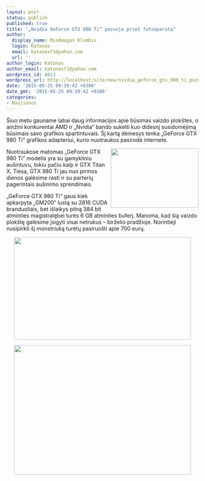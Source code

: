```yaml
---
layout: post
status: publish
published: true
title: "„Nvidia GeForce GTX 980 Ti“ pozuoja prieš fotoaparatą"
author:
  display_name: Mindaugas Klumbis
  login: Katonas
  email: katonasf1@yahoo.com
  url: ''
author_login: Katonas
author_email: katonasf1@yahoo.com
wordpress_id: 8623
wordpress_url: http://localhost/site/new/nvidia_geforce_gtx_980_ti_pozuoja_pries_fotoaparata/
date: '2015-05-25 09:39:42 +0300'
date_gmt: '2015-05-25 09:39:42 +0300'
categories:
- Naujienos
---
```

<p>
	&Scaron;iuo metu gauname labai daug informacijos apie būsimas vaizdo plok&scaron;tes, o amžini konkurentai AMD ir &bdquo;Nvidia&ldquo; bando sukelti kuo didesnį susidomėjimą būsimais savo grafikos spartintuvais. &Scaron;į kartą dėmesys tenka &bdquo;GeForce GTX 980 Ti&ldquo; grafikos adapteriui, kurio nuotraukos pasirodė internete.</p>
<p>
	<a href="http://technews.lt/userfiles/94a.jpg"><img alt="" src="http://technews.lt/userfiles/94a.jpg" style="width: 230px; height: 155px; float: right;" /></a>Nuotraukose matomas &bdquo;GeForce GTX 980 Ti&ldquo; modelis yra su gamykliniu au&scaron;intuvu, tokiu pačiu kaip ir GTX Titan X. Tiesa, GTX 980 Ti jau nuo pirmos dienos galėsime rasti ir su parterių pagerintais au&scaron;inimo sprendimais.</p>
<p>
	&bdquo;GeForce GTX 980 Ti&ldquo; gaus kiek apkarpyta &bdquo;GM200&ldquo; lustą su 2816 CUDA branduoliais, bet i&scaron;laikys pilną 384 bit atminties magistralębei turės 6 GB atminties buferį. Manoma, kad &scaron;ią vaizdo plok&scaron;tę galėsime įsigyti visai netrukus &ndash; birželio pradžioje. Norintieji nusipirkti &scaron;į monstriuką turėtų pasiruo&scaron;ti apie 700 eurų.</p>
<p style="text-align: center;">
	<a href="http://technews.lt/userfiles/94b.jpg"><img alt="" src="http://technews.lt/userfiles/94b.jpg" style="width: 464px; height: 269px;" /></a></p>
<p style="text-align: center;">
	<a href="http://technews.lt/userfiles/94c.jpg"><img alt="" src="http://technews.lt/userfiles/94c.jpg" style="width: 464px; height: 339px;" /></a></p>
